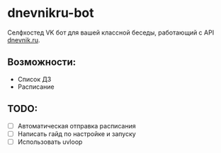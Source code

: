# dnevnikru-bot
Селфхостед VK бот для вашей классной беседы, работающий с API [dnevnik.ru](https://dnevnik.ru). 

## Возможности:
* Список ДЗ
* Расписание

## TODO:
- [ ] Автоматическая отправка расписания
- [ ] Написать гайд по настройке и запуску
- [ ] Использовать uvloop